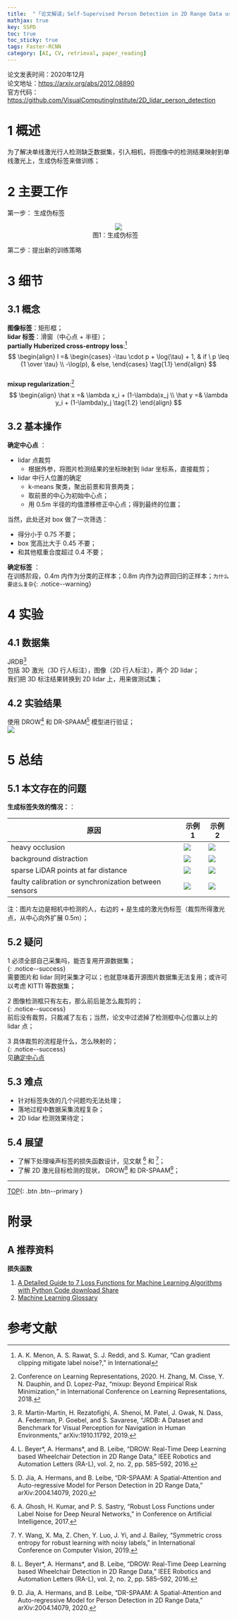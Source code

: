 ```yaml
---
title:  "「论文解读」Self-Supervised Person Detection in 2D Range Data using a Calibrated Camera"
mathjax: true
key: SSPD
toc: true
toc_sticky: true
tags: Faster-RCNN
category: [AI, CV, retrieval, paper_reading]
---
```

<span id='head'></span>

>
论文发表时间：2020年12月  
论文地址：<https://arxiv.org/abs/2012.08890>  
官方代码：<https://github.com/VisualComputingInstitute/2D_lidar_person_detection>  

# 1 概述
为了解决单线激光行人检测缺乏数据集，引入相机，将图像中的检测结果映射到单线激光上，生成伪标签来做训练；    

# 2 主要工作
第一步： 生成伪标签   
<center class="half">
  <img src="/assets/images/cv/detection/SSPD/gen_pseudo_label.png" /><br>图1：生成伪标签&emsp;
</center>   

第二步：提出新的训练策略     

# 3 细节
## 3.1 概念
**图像标签**：矩形框；    
**lidar 标签**：滑窗（中心点 + 半径）；     
**partially Huberized cross-entropy loss**:[^1]    
$$
\begin{align}
l =&  \begin{cases}
-\tau \cdot p + \log(\tau) + 1, & if \ p \leq {1 \over \tau}   \\
-\log(p), & else,
\end{cases} \tag{1.1}
\end{align}
$$  
**mixup regularization**:[^2]     
$$
\begin{align}
\hat x =& \lambda x_i + (1-\lambda)x_j \\
\hat y =& \lambda y_i + (1-\lambda)y_j \tag{1.2}
\end{align}
$$

## 3.2 基本操作

<span id="GenLabel">**确定中心点**</span> ：   
- lidar 点裁剪
  - 根据外参，将图片检测结果的坐标映射到 lidar 坐标系，直接裁剪；    
- lidar 中行人位置的确定
  - k-means 聚类，聚出前景和背景两类；   
  - 取前景的中心为初始中心点；   
  - 用 0.5m 半径的均值漂移修正中心点；得到最终的位置；    

当然，此处还对 box 做了一次筛选：   
- 得分小于 0.75 不要；  
- box 宽高比大于 0.45 不要；   
- 和其他框重合度超过 0.4 不要；   


<span id="train">**确定标签**</span> ：   
在训练阶段，0.4m 内作为分类的正样本；0.8m 内作为边界回归的正样本；`为什么要这么复杂`{: .notice--warning}     

# 4 实验
## 4.1 数据集
JRDB[^3]    
  包括 3D 激光（3D 行人标注），图像（2D 行人标注），两个 2D lidar；    
  我们把 3D 标注结果转换到 2D lidar 上，用来做测试集；    

## 4.2 实验结果
使用  DROW[^7] 和 DR-SPAAM[^6] 模型进行验证；     
<img src="/assets/images/cv/detection/SSPD/result_detect.png" />

# 5 总结
## 5.1 本文存在的问题
**生成标签失效的情况：**：

| 原因 | 示例1 | 示例2 |
| --- | --- | --- |
| heavy occlusion | <img src="/assets/images/cv/detection/SSPD/occlusion_0.png" /> | <img src="/assets/images/cv/detection/SSPD/occlusion_1.png" />  |
| background distraction | <img src="/assets/images/cv/detection/SSPD/background_distraction_0.png" /> | <img src="/assets/images/cv/detection/SSPD/background_distraction_1.png" /> |
| sparse LiDAR points at far distance | <img src="/assets/images/cv/detection/SSPD/sparse_0.png" /> | <img src="/assets/images/cv/detection/SSPD/sparse_1.png" /> |
| faulty calibration or synchronization between sensors | <img src="/assets/images/cv/detection/SSPD/faulty_calibration.png" /> | <img src="/assets/images/cv/detection/SSPD/faulty_sync.png" /> |

注：图片左边是相机中检测的人，右边的 + 是生成的激光伪标签（裁剪所得激光点，从中心向外扩展 0.5m）；     


## 5.2 疑问
1 必须全部自己采集吗，能否复用开源数据集；    
{: .notice--success}   
需要图片和 lidar 同时采集才可以；也就意味着开源图片数据集无法复用；或许可以考虑 KITTI 等数据集；    

2 图像检测框只有左右，那么前后是怎么裁剪的；      
{: .notice--success}      
前后没有裁剪，只裁减了左右；当然，论文中过滤掉了检测框中心位置以上的 lidar 点；       

3 具体裁剪的流程是什么，怎么映射的；     
{: .notice--success}   
见[确定中心点](#GenLabel)    

## 5.3 难点
- 针对标签失效的几个问题均无法处理；   
- 落地过程中数据采集流程复杂；   
- 2D lidar 检测效果待定；    

## 5.4 展望
- 了解下处理噪声标签的损失函数设计，见文献 [^4] 和 [^5]；   
- 了解 2D 激光目标检测的现状， DROW[^7] 和 DR-SPAAM[^6]；     




-------------------  
[TOP](#head){: .btn .btn--primary }


[^1]: A. K. Menon, A. S. Rawat, S. J. Reddi, and S. Kumar, “Can gradient clipping mitigate label noise?,” in International    
[^2]: Conference on Learning Representations, 2020. H. Zhang, M. Cisse, Y. N. Dauphin, and D. Lopez-Paz, “mixup: Beyond Empirical Risk Minimization,” in International Conference on Learning Representations, 2018.    
[^3]: R. Martı́n-Martı́n, H. Rezatofighi, A. Shenoi, M. Patel, J. Gwak, N. Dass, A. Federman, P. Goebel, and S. Savarese, “JRDB: A Dataset and Benchmark for Visual Perception for Navigation in Human Environments,” arXiv:1910.11792, 2019.     
[^4]: A. Ghosh, H. Kumar, and P. S. Sastry, “Robust Loss Functions under Label Noise for Deep Neural Networks,” in Conference on Artificial Intelligence, 2017.     
[^5]: Y. Wang, X. Ma, Z. Chen, Y. Luo, J. Yi, and J. Bailey, “Symmetric cross entropy for robust learning with noisy labels,” in International Conference on Computer Vision, 2019.   
[^6]: D. Jia, A. Hermans, and B. Leibe, “DR-SPAAM: A Spatial-Attention and Auto-regressive Model for Person Detection in 2D Range Data,” arXiv:2004.14079, 2020.   
[^7]: L. Beyer*, A. Hermans*, and B. Leibe, “DROW: Real-Time Deep Learning based Wheelchair Detection in 2D Range Data,” IEEE Robotics and Automation Letters (RA-L), vol. 2, no. 2, pp. 585–592, 2016.   

# 附录
## A 推荐资料
**损失函数**   
1. [A Detailed Guide to 7 Loss Functions for Machine Learning Algorithms with Python Code download Share](https://www.analyticsvidhya.com/blog/2019/08/detailed-guide-7-loss-functions-machine-learning-python-code/)   
1. [Machine Learning Glossary](https://ml-cheatsheet.readthedocs.io/en/latest/loss_functions.html)   

# 参考文献
